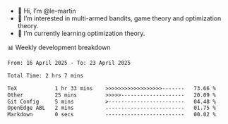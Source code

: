 - 👋 Hi, I’m @le-martin
- 👀 I’m interested in multi-armed bandits, game theory and optimization theory.
- 🌱 I’m currently learning optimization theory.
<!---- 💞️ I’m looking to collaborate on ...
- 📫 How to reach me ...-->

<!---
Tutorial for using WakaTime stats in GitHub profile: https://github.com/athul/waka-readme
-->

📊 Weekly development breakdown
<!--START_SECTION:waka-->

```txt
From: 16 April 2025 - To: 23 April 2025

Total Time: 2 hrs 7 mins

TeX            1 hr 33 mins    >>>>>>>>>>>>>>>>>>-------   73.66 %
Other          25 mins         >>>>>--------------------   20.09 %
Git Config     5 mins          >------------------------   04.48 %
OpenEdge ABL   2 mins          -------------------------   01.75 %
Markdown       0 secs          -------------------------   00.02 %
```

<!--END_SECTION:waka-->

<!---
le-martin/le-martin is a ✨ special ✨ repository because its `README.md` (this file) appears on your GitHub profile.
You can click the Preview link to take a look at your changes.
--->
